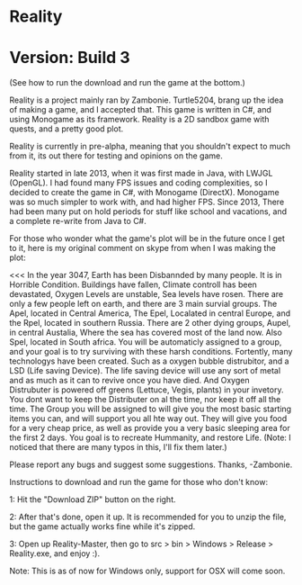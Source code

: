 Reality
=======

Version: Build 3
================

(See how to run the download and run the game at the bottom.)

Reality is a project mainly ran by Zambonie. Turtle5204, brang up the idea of making a game, and I accepted that. This game is written
in C#, and using Monogame as its framework. Reality is a 2D sandbox game with quests, and a pretty good plot.

Reality is currently in pre-alpha, meaning that you shouldn't expect to much from it, its out there for testing and opinions on the game.

Reality started in late 2013, when it was first made in Java, with LWJGL (OpenGL). I had found many FPS issues and coding complexities, so
I decided to create the game in C#, with Monogame (DirectX). Monogame was so much simpler to work with, and had higher FPS.
Since 2013, There had been many put on hold periods for stuff like school and vacations, and a complete re-write from Java to C#.

For those who wonder what the game's plot will be in the future once I get to it, here is my original comment on skype from when I was making the plot:

<<< In the year 3047, Earth has been Disbannded by many people. It is in Horrible Condition. Buildings have fallen, Climate controll has been devastated, Oxygen Levels are unstable, Sea levels have rosen. There are only a few people left on earth, and there are 3 main survial groups. The Apel, located in Central America, The Epel, Localated in central Europe, and the Rpel, located in southern Russia. There are 2 other dying groups, Aupel, in central Austalia, Where the sea has covered most of the land now. Also Spel, located in South africa. You will be automaticly assigned to a group, and your goal is to try surviving with these harsh conditions. Fortently, many technologys have been created. Such as a oxygen bubble distrubitor, and a LSD (Life saving Device). The life saving device will use any sort of metal and as much as it can to revive once you have died. And Oxygen Distrubuter is powered off greens (Lettuce, Vegis, plants) in your invetory. You dont want to keep the Distributer on al the time, nor keep it off all the time. The Group you will be assigned to will give you the most basic starting items you can, and will support you all hte way out. They will give you food for a very cheap price, as well as provide you  a very basic sleeping area for the first 2 days. You goal is to recreate Hummanity, and restore Life.
(Note: I noticed that there are many typos in this, I'll fix them later.)

Please report any bugs and suggest some suggestions.
Thanks, -Zambonie.

Instructions to download and run the game for those who don't know:

1: Hit the "Download ZIP" button on the right.

2: After that's done, open it up. It is recommended for you to unzip the file, but the game actually works fine while it's zipped.

3: Open up Reality-Master, then go to src > bin > Windows > Release > Reality.exe, and enjoy :).

Note: This is as of now for Windows only, support for OSX will come soon.
